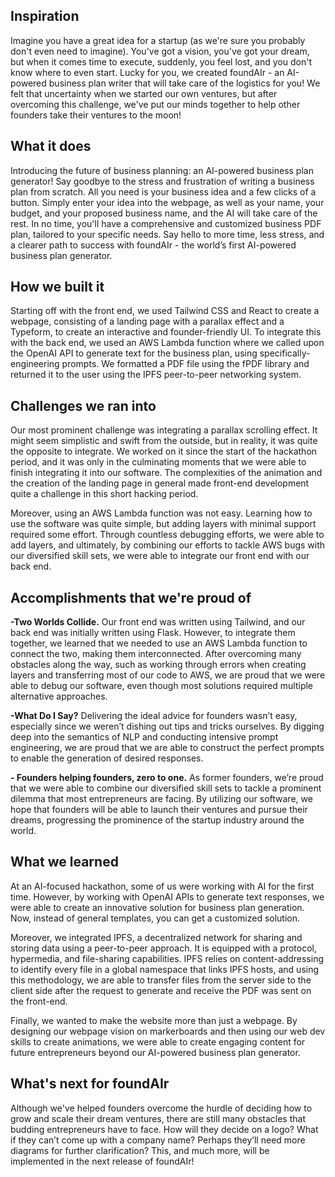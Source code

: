 ## Inspiration

Imagine you have a great idea for a startup (as we're sure you probably don't even need to imagine). You've got a vision, you've got your dream, but when it comes time to execute, suddenly, you feel lost, and you don't know where to even start. Lucky for you, we created foundAIr - an AI-powered business plan writer that will take care of the logistics for you! We felt that uncertainty when we started our own ventures, but after overcoming this challenge, we've put our minds together to help other founders take their ventures to the moon!

## What it does

Introducing the future of business planning: an AI-powered business plan generator! Say goodbye to the stress and frustration of writing a business plan from scratch. All you need is your business idea and a few clicks of a button. Simply enter your idea into the webpage, as well as your name, your budget, and your proposed business name, and the AI will take care of the rest. In no time, you'll have a comprehensive and customized business PDF plan, tailored to your specific needs. Say hello to more time, less stress, and a clearer path to success with foundAIr - the world’s first AI-powered business plan generator.

## How we built it

Starting off with the front end, we used Tailwind CSS and React to create a webpage, consisting of a landing page with a parallax effect and a Typeform, to create an interactive and founder-friendly UI. To integrate this with the back end, we used an AWS Lambda function where we called upon the OpenAI API to generate text for the business plan, using specifically-engineering prompts. We formatted a PDF file using the fPDF library and returned it to the user using the IPFS peer-to-peer networking system.

## Challenges we ran into

Our most prominent challenge was integrating a parallax scrolling effect. It might seem simplistic and swift from the outside, but in reality, it was quite the opposite to integrate. We worked on it since the start of the hackathon period, and it was only in the culminating moments that we were able to finish integrating it into our software. The complexities of the animation and the creation of the landing page in general made front-end development quite a challenge in this short hacking period.

Moreover, using an AWS Lambda function was not easy. Learning how to use the software was quite simple, but adding layers with minimal support required some effort. Through countless debugging efforts, we were able to add layers, and ultimately, by combining our efforts to tackle AWS bugs with our diversified skill sets, we were able to integrate our front end with our back end.

## Accomplishments that we're proud of

__-Two Worlds Collide.__ Our front end was written using Tailwind, and our back end was initially written using Flask. However, to integrate them together, we learned that we needed to use an AWS Lambda function to connect the two, making them interconnected. After overcoming many obstacles along the way, such as working through errors when creating layers and transferring most of our code to AWS, we are proud that we were able to debug our software, even though most solutions required multiple alternative approaches. 

__-What Do I Say?__ Delivering the ideal advice for founders wasn’t easy, especially since we weren’t dishing out tips and tricks ourselves. By digging deep into the semantics of NLP and conducting intensive prompt engineering, we are proud that we are able to construct the perfect prompts to enable the generation of desired responses.

__- Founders helping founders, zero to one.__ As former founders, we’re proud that we were able to combine our diversified skill sets to tackle a prominent dilemma that most entrepreneurs are facing. By utilizing our software, we hope that founders will be able to launch their ventures and pursue their dreams, progressing the prominence of the startup industry around the world.

## What we learned

At an AI-focused hackathon, some of us were working with AI for the first time. However, by working with OpenAI APIs to generate text responses, we were able to create an innovative solution for business plan generation. Now, instead of general templates, you can get a customized solution.

Moreover, we integrated IPFS, a decentralized network for sharing and storing data using a peer-to-peer approach. It is equipped with a protocol, hypermedia, and file-sharing capabilities. IPFS relies on content-addressing to identify every file in a global namespace that links IPFS hosts, and using this methodology, we are able to transfer files from the server side to the client side after the request to generate and receive the PDF was sent on the front-end.

Finally, we wanted to make the website more than just a webpage. By designing our webpage vision on markerboards and then using our web dev skills to create animations, we were able to create engaging content for future entrepreneurs beyond our AI-powered business plan generator.

## What's next for foundAIr

Although we've helped founders overcome the hurdle of deciding how to grow and scale their dream ventures, there are still many obstacles that budding entrepreneurs have to face. How will they decide on a logo? What if they can’t come up with a company name? Perhaps they’ll need more diagrams for further clarification? This, and much more, will be implemented in the next release of foundAIr!
